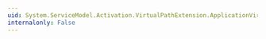 ```yaml
---
uid: System.ServiceModel.Activation.VirtualPathExtension.ApplicationVirtualPath
internalonly: False
---
```

